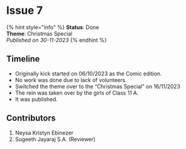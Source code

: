 # Issue 7

{% hint style="info" %}
**Status**: Done\
**Theme**: Christmas Special\
_Published on 30-11-2023_
{% endhint %}

## Timeline

* Originally kick started on 06/10/2023 as the Comic edition.
* No work was done due to lack of volunteers.
* Switched the theme over to the “Christmas Special” on 16/11/2023
* The rein was taken over by the girls of Class 11 A.
* It was published.

## Contributors

1. Neysa Kristyn Ebinezer
2. Sugeeth Jayaraj S.A. (Reviewer)
